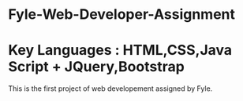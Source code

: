 # Fyle-Web-Developer-Assignment
# Key Languages : HTML,CSS,Java Script + JQuery,Bootstrap
This is the first project of web developement assigned by Fyle.
